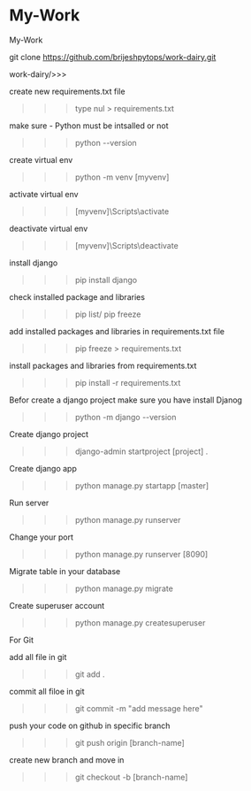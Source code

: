 # My-Work
My-Work

git clone https://github.com/brijeshpytops/work-dairy.git

work-dairy/>>>

create new requirements.txt file
>>> type nul > requirements.txt

make sure - Python must be intsalled or not
>>>python --version

create virtual env
>>> python -m venv [myvenv]

activate virtual env
>>> [myvenv]\Scripts\activate

deactivate virtual env
>>> [myvenv]\Scripts\deactivate

install django
>>> pip install django

check installed package and libraries
>>> pip list/ pip freeze

add installed packages and libraries in requirements.txt file
>>> pip freeze > requirements.txt

install packages and libraries from requirements.txt
>>> pip install -r requirements.txt

Befor create a django project make sure you have install Djanog
>>> python -m django --version

Create django project 
>>> django-admin startproject [project] .

Create django app
>>> python manage.py startapp [master]

Run server
>>> python manage.py runserver

Change your port
>>> python manage.py runserver [8090]


Migrate table in your database
>>> python manage.py migrate

Create superuser account
>>> python manage.py createsuperuser





For Git

add all file in git
>>> git add .

commit all filoe in git
>>> git commit -m "add message here"

push your code on github in specific branch
>>> git push origin [branch-name]

create new branch and move in
>>> git checkout -b [branch-name]